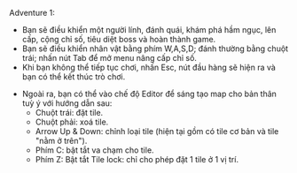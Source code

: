 Adventure 1:
+ Bạn sẽ điều khiển một người lính, đánh quái, khám phá hầm ngục, lên cấp, cộng chỉ số, tiêu diệt boss và hoàn thành game.
+ Bạn sẽ điều khiển nhân vật bằng phím W,A,S,D; đánh thường bằng chuột trái; nhấn nút Tab để mở menu nâng cấp chỉ số.
+ Khi bạn không thể tiếp tục chơi, nhấn Esc, nút đầu hàng sẽ hiện ra và bạn có thể kết thúc trò chơi.

- Ngoài ra, bạn có thể vào chế độ Editor để sáng tạo map cho bản thân tuỳ ý với hướng dẫn sau:
  + Chuột trái: đặt tile.
  + Chuột phải: xoá tile.
  + Arrow Up & Down: chỉnh loại tile (hiện tại gồm có tile cơ bản và tile "nằm ở trên").
  + Phím C: bật tắt va chạm cho tile.
  + Phím Z: Bật tắt Tile lock: chỉ cho phép đặt 1 tile ở 1 vị trí.

